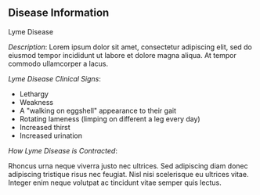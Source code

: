 ﻿## Disease Information
Lyme Disease

*Description*: Lorem ipsum dolor sit amet, consectetur adipiscing elit, sed do eiusmod tempor incididunt ut labore et dolore magna aliqua. At tempor commodo ullamcorper a lacus.

*Lyme Disease Clinical Signs*:

- Lethargy
- Weakness
- A "walking on eggshell" appearance to their gait
- Rotating lameness (limping on different a leg every day)
- Increased thirst
- Increased urination
  

*How Lyme Disease is Contracted*:

Rhoncus urna neque viverra justo nec ultrices. Sed adipiscing diam donec adipiscing tristique risus nec feugiat. Nisl nisi scelerisque eu ultrices vitae. Integer enim neque volutpat ac tincidunt vitae semper quis lectus.
